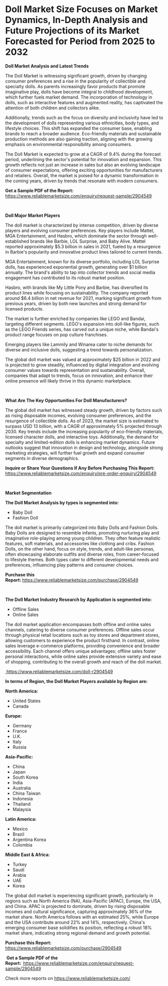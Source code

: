 <p><h1>Doll Market Size Focuses on Market Dynamics, In-Depth Analysis and Future Projections of its Market Forecasted for Period from 2025 to 2032</h1></p><p><strong>Doll Market Analysis and Latest Trends</strong></p>
<p><p>The Doll Market is witnessing significant growth, driven by changing consumer preferences and a rise in the popularity of collectible and specialty dolls. As parents increasingly favor products that promote imaginative play, dolls have become integral to childhood development, which further fuels market demand. The incorporation of technology in dolls, such as interactive features and augmented reality, has captivated the attention of both children and collectors alike.</p><p>Additionally, trends such as the focus on diversity and inclusivity have led to the development of dolls representing various ethnicities, body types, and lifestyle choices. This shift has expanded the consumer base, enabling brands to reach a broader audience. Eco-friendly materials and sustainable production methods are also gaining traction, aligning with the growing emphasis on environmental responsibility among consumers.</p><p>The Doll Market is expected to grow at a CAGR of 9.4% during the forecast period, underlining the sector's potential for innovation and expansion. This growth reflects not just an increase in sales but also an evolving landscape of consumer expectations, offering exciting opportunities for manufacturers and retailers. Overall, the market is poised for a dynamic transformation in the coming years, driven by trends that resonate with modern consumers.</p></p>
<p><strong>Get a Sample PDF of the Report:&nbsp;</strong> <a href="https://www.reliablemarketsize.com/enquiry/request-sample/2904549?utm_campaign=2781&utm_medium=2&utm_source=Github&utm_content=ia&utm_term=12032025&utm_id=doll">https://www.reliablemarketsize.com/enquiry/request-sample/2904549</a></p>
<p>&nbsp;</p>
<p><strong>Doll Major Market Players</strong></p>
<p><p>The doll market is characterized by intense competition, driven by diverse players and evolving consumer preferences. Key players include Mattel, MGA Entertainment, and Hasbro, which dominate the sector through well-established brands like Barbie, LOL Surprise, and Baby Alive. Mattel reported approximately $5.3 billion in sales in 2021, fueled by a resurgence in Barbie's popularity and innovative product lines tailored to current trends.</p><p>MGA Entertainment, known for its diverse portfolio, including LOL Surprise dolls, has experienced exponential growth, generating over $1 billion annually. The brand's ability to tap into collector trends and social media engagement has contributed to its robust market position. </p><p>Hasbro, with brands like My Little Pony and Barbie, has diversified its product lines while focusing on sustainability. The company reported around $6.4 billion in net revenue for 2021, marking significant growth from previous years, driven by both new launches and strong demand for licensed products.</p><p>The market is further enriched by companies like LEGO and Bandai, targeting different segments. LEGO's expansion into doll-like figures, such as the LEGO Friends series, has carved out a unique niche, while Bandai's product range focuses on pop culture franchises. </p><p>Emerging players like Lammily and Winarea cater to niche demands for diverse and inclusive dolls, suggesting a trend towards personalization. </p><p>The global doll market was valued at approximately $25 billion in 2022 and is projected to grow steadily, influenced by digital integration and evolving consumer values towards representation and sustainability. Overall, companies that adapt to trends, focus on innovation, and enhance their online presence will likely thrive in this dynamic marketplace.</p></p>
<p>&nbsp;</p>
<p><strong>What Are The Key Opportunities For Doll Manufacturers?</strong></p>
<p><p>The global doll market has witnessed steady growth, driven by factors such as rising disposable incomes, evolving consumer preferences, and the resurgence of collectible dolls. As of 2023, the market size is estimated to surpass USD 13 billion, with a CAGR of approximately 5% projected through 2030. Key trends include the increasing popularity of eco-friendly materials, licensed character dolls, and interactive toys. Additionally, the demand for specialty and limited-edition dolls is enhancing market dynamics. Future outlooks suggest that innovation in design and technology, alongside strong marketing strategies, will further fuel growth and expand consumer segments in diverse demographics.</p></p>
<p><strong>Inquire or Share Your Questions If Any Before Purchasing This Report:</strong> <a href="https://www.reliablemarketsize.com/enquiry/pre-order-enquiry/2904549?utm_campaign=2781&utm_medium=2&utm_source=Github&utm_content=ia&utm_term=12032025&utm_id=doll">https://www.reliablemarketsize.com/enquiry/pre-order-enquiry/2904549</a></p>
<p>&nbsp;</p>
<p><strong>Market Segmentation</strong></p>
<p><strong>The Doll Market Analysis by types is segmented into:</strong></p>
<p><ul><li>Baby Doll</li><li>Fashion Doll</li></ul></p>
<p><p>The doll market is primarily categorized into Baby Dolls and Fashion Dolls. Baby Dolls are designed to resemble infants, promoting nurturing play and imaginative role-playing among young children. They often feature realistic features, soft materials, and accessories like clothing and cribs. Fashion Dolls, on the other hand, focus on style, trends, and adult-like personas, often showcasing elaborate outfits and diverse roles, from career-focused to lifestyle themes. Both types cater to different developmental needs and preferences, influencing play patterns and consumer choices.</p></p>
<p><strong>Purchase this Report:&nbsp;</strong><a href="https://www.reliablemarketsize.com/purchase/2904549?utm_campaign=2781&utm_medium=2&utm_source=Github&utm_content=ia&utm_term=12032025&utm_id=doll">https://www.reliablemarketsize.com/purchase/2904549</a></p>
<p>&nbsp;</p>
<p><strong>The Doll Market Industry Research by Application is segmented into:</strong></p>
<p><ul><li>Offline Sales</li><li>Online Sales</li></ul></p>
<p><p>The doll market application encompasses both offline and online sales channels, catering to diverse consumer preferences. Offline sales occur through physical retail locations such as toy stores and department stores, allowing customers to experience the product firsthand. In contrast, online sales leverage e-commerce platforms, providing convenience and broader accessibility. Each channel offers unique advantages; offline sales foster personal interactions, while online sales provide extensive variety and ease of shopping, contributing to the overall growth and reach of the doll market.</p></p>
<p><a href="https://www.reliablemarketsize.com/doll-r2904549?utm_campaign=2781&utm_medium=2&utm_source=Github&utm_content=ia&utm_term=12032025&utm_id=doll">&nbsp;https://www.reliablemarketsize.com/doll-r2904549</a></p>
<p><strong>In terms of Region, the Doll Market Players available by Region are:</strong></p>
<p>
    <p> <strong> North America: </strong>
        <ul>
            <li>United States</li>
            <li>Canada</li>
        </ul>
        </p> 
    <p> <strong> Europe: </strong>
        <ul>
            <li>Germany</li>
            <li>France</li>
            <li>U.K.</li>
            <li>Italy</li>
            <li>Russia</li>
        </ul>
        </p> 
    <p> <strong> Asia-Pacific: </strong>
        <ul>
            <li>China</li>
            <li>Japan</li>
            <li>South Korea</li>
            <li>India</li>
            <li>Australia</li>
            <li>China Taiwan</li>
            <li>Indonesia</li>
            <li>Thailand</li>
            <li>Malaysia</li>
        </ul>
        </p> 
    <p> <strong> Latin America: </strong>
        <ul>
            <li>Mexico</li>
            <li>Brazil</li>
            <li>Argentina Korea</li>
            <li>Colombia</li>
        </ul>
        </p> 
    <p> <strong> Middle East & Africa: </strong>
        <ul>
            <li>Turkey</li>
            <li>Saudi</li>
            <li>Arabia</li>
            <li>UAE</li>
            <li>Korea</li>
        </ul>
    </p>
    </p>
<p><p>The global doll market is experiencing significant growth, particularly in regions such as North America (NA), Asia-Pacific (APAC), Europe, the USA, and China. APAC is projected to dominate, driven by rising disposable incomes and cultural significance, capturing approximately 36% of the market share. North America follows with an estimated 25%, while Europe and the USA contribute around 22% and 14%, respectively. China's emerging consumer base solidifies its position, reflecting a robust 18% market share, indicating strong regional demand and growth potential.</p></p>
<p><strong>Purchase this Report: </strong><a href="https://www.reliablemarketsize.com/purchase/2904549?utm_campaign=2781&utm_medium=2&utm_source=Github&utm_content=ia&utm_term=12032025&utm_id=doll">https://www.reliablemarketsize.com/purchase/2904549</a></p>
<p>&nbsp;<strong>Get a Sample PDF of the Report:&nbsp;&nbsp;</strong><a href="https://www.reliablemarketsize.com/enquiry/request-sample/2904549?utm_campaign=2781&utm_medium=2&utm_source=Github&utm_content=ia&utm_term=12032025&utm_id=doll">https://www.reliablemarketsize.com/enquiry/request-sample/2904549</a></p>
<p><strong></strong></p>
<p>Check more reports on <a href="https://www.reliablemarketsize.com/?utm_campaign=2781&utm_medium=2&utm_source=Github&utm_content=ia&utm_term=12032025&utm_id=doll">https://www.reliablemarketsize.com/</a></p>